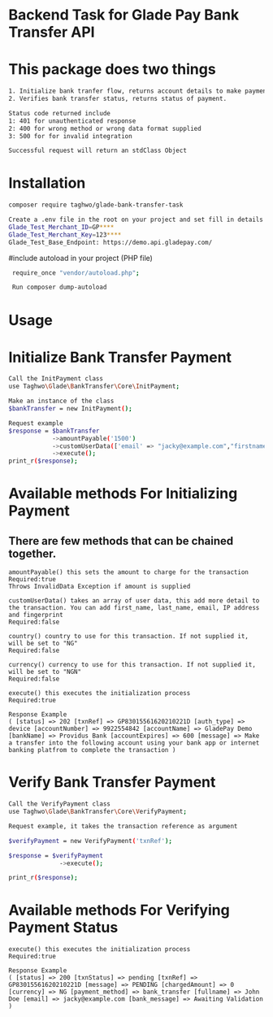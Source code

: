 # Backend Task for Glade Pay Bank Transfer API
# This package does two things
```sh
1. Initialize bank tranfer flow, returns account details to make payment to.
2. Verifies bank transfer status, returns status of payment.
```

```sh
Status code returned include
1: 401 for unauthenticated response
2: 400 for wrong method or wrong data format supplied
3: 500 for for invalid integration
```

```sh
Successful request will return an stdClass Object
```

# Installation
```sh
composer require taghwo/glade-bank-transfer-task
```

```sh
Create a .env file in the root on your project and set fill in details
Glade_Test_Merchant_ID=GP****
Glade_Test_Merchant_Key=123****
Glade_Test_Base_Endpoint: https://demo.api.gladepay.com/
```

#include autoload in your project (PHP file)
```sh
 require_once "vendor/autoload.php";

 Run composer dump-autoload
 ```

 # Usage
 # Initialize Bank Transfer Payment
```sh
Call the InitPayment class
use Taghwo\Glade\BankTransfer\Core\InitPayment;

Make an instance of the class
$bankTransfer = new InitPayment();

Request example
$response = $bankTransfer
            ->amountPayable('1500')
            ->customUserData(['email' => "jacky@example.com","firstname"=>"John", "lastname"=>"Doe"])
            ->execute();
print_r($response);
```
# Available methods For Initializing Payment
## There are few methods that can be chained together.
```
amountPayable() this sets the amount to charge for the transaction
Required:true
Throws InvalidData Exception if amount is supplied
```

```
customUserData() takes an array of user data, this add more detail to the transaction. You can add first_name, last_name, email, IP address and fingerprint
Required:false
```

```
country() country to use for this transaction. If not supplied it, will be set to "NG"
Required:false
```

```
currency() currency to use for this transaction. If not supplied it, will be set to "NGN"
Required:false
```

```
execute() this executes the initialization process
Required:true
```

```
Response Example
( [status] => 202 [txnRef] => GP83015561620210221D [auth_type] => device [accountNumber] => 9922554842 [accountName] => GladePay Demo [bankName] => Providus Bank [accountExpires] => 600 [message] => Make a transfer into the following account using your bank app or internet banking platfrom to complete the transaction )
```


 # Verify Bank Transfer Payment
```sh
Call the VerifyPayment class
use Taghwo\Glade\BankTransfer\Core\VerifyPayment;

Request example, it takes the transaction reference as argument

$verifyPayment = new VerifyPayment('txnRef');

$response = $verifyPayment
              ->execute();

print_r($response);
```
# Available methods For Verifying Payment Status
```
execute() this executes the initialization process
Required:true
```

```
Response Example
( [status] => 200 [txnStatus] => pending [txnRef] => GP83015561620210221D [message] => PENDING [chargedAmount] => 0 [currency] => NG [payment_method] => bank_transfer [fullname] => John Doe [email] => jacky@example.com [bank_message] => Awaiting Validation )
```
